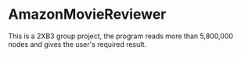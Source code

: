 # AmazonMovieReviewer
This is a 2XB3 group project, the program reads more than 5,800,000 nodes and gives the user's required result.

